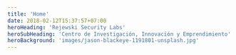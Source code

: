 ```yaml
---
title: 'Home'
date: 2018-02-12T15:37:57+07:00
heroHeading: 'Rejewski Security Labs'
heroSubHeading: 'Centro de Investigación, Innovación y Emprendimiento'
heroBackground: 'images/jason-blackeye-1191801-unsplash.jpg'
---
```

